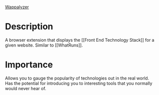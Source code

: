 [Wappalyzer](https://www.wappalyzer.com)

# Description
A browser extension that displays the [[Front End Technology Stack]] for a given website. Similar to [[WhatRuns]]. 

# Importance
Allows you to gauge the popularity of technologies out in the real world. Has the potential for introducing you to interesting tools that you normally would never hear of. 